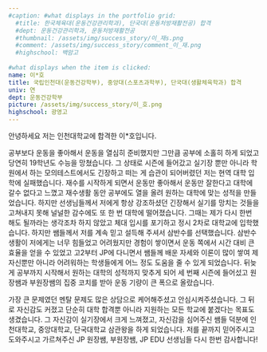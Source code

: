 ```yaml
---
#caption: #what displays in the portfolio grid:
  #title: 한국체육대(운동건강관리학과), 단국대(운동처방재활전공) 합격
  #dept: 운동건강관리학과, 운동처방재활전공
  #thumbnail: /assets/img/success_story/이_재s.png
  #comment: /assets/img/success_story/comment_이_재.png
  #highschool: 백암고
  
#what displays when the item is clicked:
name: 이*호
title: 국립인천대(운동건강학부), 중앙대(스포츠과학부), 단국대(생활체육학과) 합격
univ: 연
dept: 운동건강학부
picture: /assets/img/success_story/이_호.png
highschool: 광영고
--- 
```

안녕하세요 저는 인천대학교에 합격한 이*호입니다.

공부보다 운동을 좋아해서 운동을 열심히 준비했지만 그만큼 공부에 소홀히 하게 되었고 당연히 19학년도 수능을 망쳤습니다. 그 상태로 시즌에 들어갔고 실기장 뿐만 아니라 학원에서 하는 모의테스트에서도 긴장하고 떠는 게 습관이 되어버렸던 저는 현역 대학 입학에 실패했습니다. 재수를 시작하게 되면서 운동만 좋아해서 운동만 잘한다고 대학에 갈수 없다고 느꼈고 재수생활 동안 공부에도 열을 올려 원하는 대학에 맞는 성적을 만들었습니다. 하지만 선생님들께서 저에게 항상 강조하셨던 긴장해서 실기를 망치는 것들을 고쳐내지 못해 널널한 감수에도 또 한 번 대학에 떨어졌습니다. 그때는 제가 다시 한번 해도 될까라는 생각조차 하지 않았고 체대 입시를 포기하고 정시 2차로 대학교에 입학했습니다. 하지만 쌤들께서 저를 계속 믿고 설득해 주셔서 삼반수를 선택했습니다. 삼반수 생활이 저에게는 너무 힘들었고 어려웠지만 경험이 쌓이면서 운동 쪽에서 시간 대비 큰 효율을 얻을 수 있었고 고2부터 JP에 다니면서 쌤들께 배운 자세와 이론이 많이 쌓여 제 자신뿐만 아니라 어려워하는 학생들에게 어느 정도 도움을 줄 수 있게 되었습니다. 뒤늦게 공부까지 시작해서 원하는 대학의 성적까지 맞추게 되어 세 번째 시즌에 들어섰고 원장쌤과 부원장쌤의 집중 코치를 받아 운동 기량이 큰 폭으로 올랐습니다. 

가장 큰 문제였던 멘탈 문제도 많은 상담으로 케어해주셨고 안심시켜주셨습니다. 그 뒤로 자신감도 커졌고 단순히 대학 합격뿐 아니라 지원하는 모든 학교에 붙겠다는 목표도 생겼습니다. 그 자신감이 실기장에서 크게 느껴졌고, 자신감을 심어주신 쌤들 덕분에 인천대학교, 중앙대학교, 단국대학교 삼관왕을 하게 되었습니다. 저를 끝까지 믿어주시고 도와주시고 가르쳐주신 JP 원장쌤, 부원장쌤, JP EDU 선생님들 다시 한번 감사합니다!

